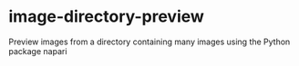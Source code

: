 # image-directory-preview
Preview images from a directory containing many images using the Python package napari
